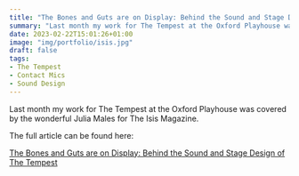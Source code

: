 ```yaml
---
title: "The Bones and Guts are on Display: Behind the Sound and Stage Design of The Tempest"
summary: "Last month my work for The Tempest at the Oxford Playhouse was covered by the wonderful Julia Males for The Isis Magazine."
date: 2023-02-22T15:01:26+01:00
image: "img/portfolio/isis.jpg"
draft: false
tags:
- The Tempest
- Contact Mics
- Sound Design
---
```


Last month my work for The Tempest at the Oxford Playhouse was covered by the wonderful Julia Males for The Isis Magazine.

The full article can be found here:


[The Bones and Guts are on Display: Behind the Sound and Stage Design of The Tempest](https://isismagazine.org.uk/2023/02/the-bones-and-guts-are-on-display-behind-the-sound-and-stage-design-of-the-tempest/)